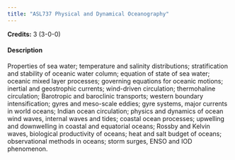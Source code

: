 ```yaml
---
title: "ASL737 Physical and Dynamical Oceanography"
---
```

**Credits:** 3 (3-0-0)

#### Description
Properties of sea water; temperature and salinity distributions; stratification and stability of oceanic water column; equation of state of sea water; oceanic mixed layer processes; governing equations for oceanic motions; inertial and geostrophic currents; wind-driven circulation; thermohaline circulation; Barotropic and baroclinic transports; western boundary intensification; gyres and meso-scale eddies; gyre systems, major currents in world oceans; Indian ocean circulation; physics and dynamics of ocean wind waves, internal waves and tides; coastal ocean processes; upwelling and downwelling in coastal and equatorial oceans; Rossby and Kelvin waves, biological productivity of oceans; heat and salt budget of oceans; observational methods in oceans; storm surges, ENSO and IOD phenomenon.